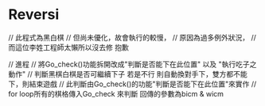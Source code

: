 # Reversi
//  此程式為黑白棋
//  但尚未優化，故會執行的較慢，
//  原因為過多例外狀況，
//  而這位李姓工程師太懶所以沒去修 抱歉

//  進程
//  將Go_check()功能拆開改成"判斷是否能下在此位置" 以及 "執行吃子之動作"
//  判斷黑棋白棋是否可繼續下子 若是不行 則自動換對手下，雙方都不能下，則結束遊戲
//  此判斷由Go_check()的功能"判斷是否能下在此位置"來實作
//  for loop所有的棋格傳入Go_check 來判斷 回傳的參數為bicm & wicm
